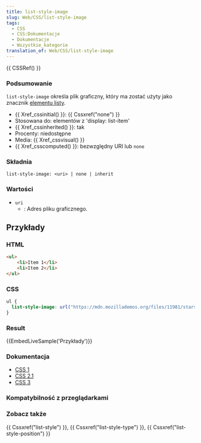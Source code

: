 ```yaml
---
title: list-style-image
slug: Web/CSS/list-style-image
tags:
  - CSS
  - CSS:Dokumentacje
  - Dokumentacje
  - Wszystkie_kategorie
translation_of: Web/CSS/list-style-image
---
```

{{ CSSRef() }}

### Podsumowanie

`list-style-image` określa plik graficzny, który ma zostać użyty jako znacznik [elementu listy](pl/HTML/Element/li).

- {{ Xref_cssinitial() }}: {{ Cssxref("none") }}
- Stosowana do: elementów z 'display: list-item'
- {{ Xref_cssinherited() }}: tak
- Procenty: niedostępne
- Media: {{ Xref_cssvisual() }}
- {{ Xref_csscomputed() }}: bezwzględny URI lub `none`

### Składnia

    list-style-image: <uri> | none | inherit

### Wartości

- `uri`
  - : Adres pliku graficznego.

## Przykłady

### HTML

```html
<ul>
    <li>Item 1</li>
    <li>Item 2</li>
</ul>
```

### CSS

```css
ul {
  list-style-image: url("https://mdn.mozillademos.org/files/11981/starsolid.gif")
}
```

### Result

{{EmbedLiveSample('Przykłady')}}

### Dokumentacja

- [CSS 1](http://www.w3.org/TR/CSS1#list-style-image)
- [CSS 2.1](http://www.w3.org/TR/CSS21/generate.html#propdef-list-style-image)
- [CSS 3](http://www.w3.org/TR/2002/WD-css3-lists-20021107/#list-content0)

### Kompatybilność z przeglądarkami

### Zobacz także

{{ Cssxref("list-style") }}, {{ Cssxref("list-style-type") }}, {{ Cssxref("list-style-position") }}
